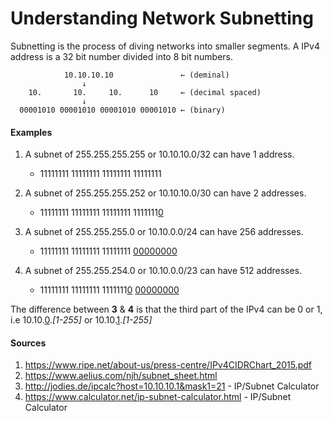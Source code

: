 # Understanding Network Subnetting


Subnetting is the process of diving networks into smaller segments. A IPv4 address is a 32 bit number divided into 8 bit numbers.

```
            10.10.10.10               ← (deminal)
                ↓
    10.       10.     10.      10     ← (decimal spaced)
                ↓
  00001010 00001010 00001010 00001010 ← (binary)
```

#### Examples

1. A subnet of 255.255.255.255 or 10.10.10.0/32 can have 1 address.
    * 11111111 11111111 11111111 11111111


2. A subnet of 255.255.255.252 or 10.10.10.0/30 can have 2 addresses.
    * 11111111 11111111 11111111 1111111<ins>0</ins>


3. A subnet of 255.255.255.0 or 10.10.0.0/24 can have 256 addresses.
    * 11111111 11111111 11111111 <ins>00000000</ins>


4. A subnet of 255.255.254.0 or 10.10.0.0/23 can have 512 addresses.
    * 11111111 11111111 1111111<ins>0</ins> <ins>00000000</ins>


The difference between **3** & **4** is that the third part of the IPv4 can be 0 or 1, i.e 10.10.<ins>0</ins>.*[1-255]* or 10.10.<ins>1</ins>.*[1-255]*


#### Sources

1. https://www.ripe.net/about-us/press-centre/IPv4CIDRChart_2015.pdf
2. https://www.aelius.com/njh/subnet_sheet.html
3. http://jodies.de/ipcalc?host=10.10.10.1&mask1=21 - IP/Subnet Calculator
4. https://www.calculator.net/ip-subnet-calculator.html - IP/Subnet Calculator